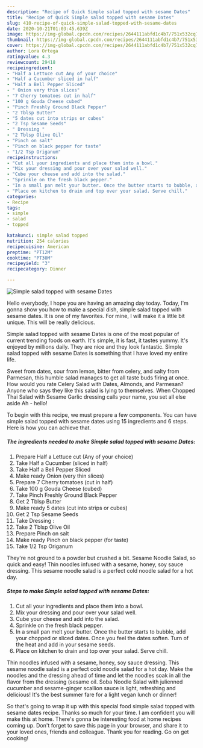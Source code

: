 ```yaml
---
description: "Recipe of Quick Simple salad topped with sesame Dates"
title: "Recipe of Quick Simple salad topped with sesame Dates"
slug: 410-recipe-of-quick-simple-salad-topped-with-sesame-dates
date: 2020-10-21T01:03:45.639Z
image: https://img-global.cpcdn.com/recipes/2644111abfd1c4b7/751x532cq70/simple-salad-topped-with-sesame-dates-recipe-main-photo.jpg
thumbnail: https://img-global.cpcdn.com/recipes/2644111abfd1c4b7/751x532cq70/simple-salad-topped-with-sesame-dates-recipe-main-photo.jpg
cover: https://img-global.cpcdn.com/recipes/2644111abfd1c4b7/751x532cq70/simple-salad-topped-with-sesame-dates-recipe-main-photo.jpg
author: Lora Ortega
ratingvalue: 4.3
reviewcount: 29418
recipeingredient:
- "Half a Lettuce cut Any of your choice"
- "Half a Cucumber sliced in half"
- "Half a Bell Pepper Sliced"
- " Onion very thin slices"
- "7 Cherry tomatoes cut in half"
- "100 g Gouda Cheese cubed"
- "Pinch Freshly Ground Black Pepper"
- "2 Tblsp Butter"
- "5 dates cut into strips or cubes"
- "2 Tsp Sesame Seeds"
- " Dressing "
- "2 Tblsp Olive Oil"
- "Pinch on salt"
- "Pinch on black pepper for taste"
- "1/2 Tsp Origanum"
recipeinstructions:
- "Cut all your ingredients and place them into a bowl."
- "Mix your dressing and pour over your salad well."
- "Cube your cheese and add into the salad."
- "Sprinkle on the fresh black pepper."
- "In a small pan melt your butter. Once the butter starts to bubble, add your chopped or sliced dates. Once you feel the dates soften. Turn of the heat and add in your sesame seeds."
- "Place on kitchen to drain and top over your salad. Serve chill."
categories:
- Recipe
tags:
- simple
- salad
- topped

katakunci: simple salad topped 
nutrition: 254 calories
recipecuisine: American
preptime: "PT12M"
cooktime: "PT30M"
recipeyield: "3"
recipecategory: Dinner

---
```



![Simple salad topped with sesame Dates](https://img-global.cpcdn.com/recipes/2644111abfd1c4b7/751x532cq70/simple-salad-topped-with-sesame-dates-recipe-main-photo.jpg)

Hello everybody, I hope you are having an amazing day today. Today, I'm gonna show you how to make a special dish, simple salad topped with sesame dates. It is one of my favorites. For mine, I will make it a little bit unique. This will be really delicious.

Simple salad topped with sesame Dates is one of the most popular of current trending foods on earth. It's simple, it is fast, it tastes yummy. It's enjoyed by millions daily. They are nice and they look fantastic. Simple salad topped with sesame Dates is something that I have loved my entire life.

Sweet from dates, sour from lemon, bitter from celery, and salty from Parmesan, this humble salad manages to get all taste buds firing at once. How would you rate Celery Salad with Dates, Almonds, and Parmesan? Anyone who says they like this salad is lying to themselves. When Chopped Thai Salad with Sesame Garlic dressing calls your name, you set all else aside Ah - hello!


To begin with this recipe, we must prepare a few components. You can have simple salad topped with sesame dates using 15 ingredients and 6 steps. Here is how you can achieve that.

<!--inarticleads1-->

##### The ingredients needed to make Simple salad topped with sesame Dates:

1. Prepare Half a Lettuce cut (Any of your choice)
1. Take Half a Cucumber (sliced in half)
1. Take Half a Bell Pepper Sliced
1. Make ready  Onion (very thin slices)
1. Prepare 7 Cherry tomatoes (cut in half)
1. Take 100 g Gouda Cheese (cubed)
1. Take Pinch Freshly Ground Black Pepper
1. Get 2 Tblsp Butter
1. Make ready 5 dates (cut into strips or cubes)
1. Get 2 Tsp Sesame Seeds
1. Take  Dressing :
1. Take 2 Tblsp Olive Oil
1. Prepare Pinch on salt
1. Make ready Pinch on black pepper (for taste)
1. Take 1/2 Tsp Origanum


They&#39;re not ground to a powder but crushed a bit. Sesame Noodle Salad, so quick and easy! Thin noodles infused with a sesame, honey, soy sauce dressing. This sesame noodle salad is a perfect cold noodle salad for a hot day. 

<!--inarticleads2-->

##### Steps to make Simple salad topped with sesame Dates:

1. Cut all your ingredients and place them into a bowl.
1. Mix your dressing and pour over your salad well.
1. Cube your cheese and add into the salad.
1. Sprinkle on the fresh black pepper.
1. In a small pan melt your butter. Once the butter starts to bubble, add your chopped or sliced dates. Once you feel the dates soften. Turn of the heat and add in your sesame seeds.
1. Place on kitchen to drain and top over your salad. Serve chill.


Thin noodles infused with a sesame, honey, soy sauce dressing. This sesame noodle salad is a perfect cold noodle salad for a hot day. Make the noodles and the dressing ahead of time and let the noodles soak in all the flavor from the dressing (sesame oil. Soba Noodle Salad with julienned cucumber and sesame-ginger scallion sauce is light, refreshing and delicious! It&#39;s the best summer fare for a light vegan lunch or dinner! 

So that's going to wrap it up with this special food simple salad topped with sesame dates recipe. Thanks so much for your time. I am confident you will make this at home. There's gonna be interesting food at home recipes coming up. Don't forget to save this page in your browser, and share it to your loved ones, friends and colleague. Thank you for reading. Go on get cooking!
